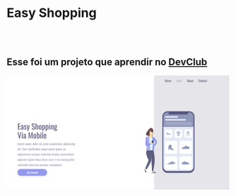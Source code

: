 <h1>Easy Shopping</h1>
<br>
<br>
<h2>Esse foi um projeto que aprendir no <a href="https://rodolfomori.com.br/devclub-comercial/">DevClub</a></h2>

<img src="https://github.com/Jackson014/easy-shopping/blob/main/assests/desktop.jpg.png?raw=true">
